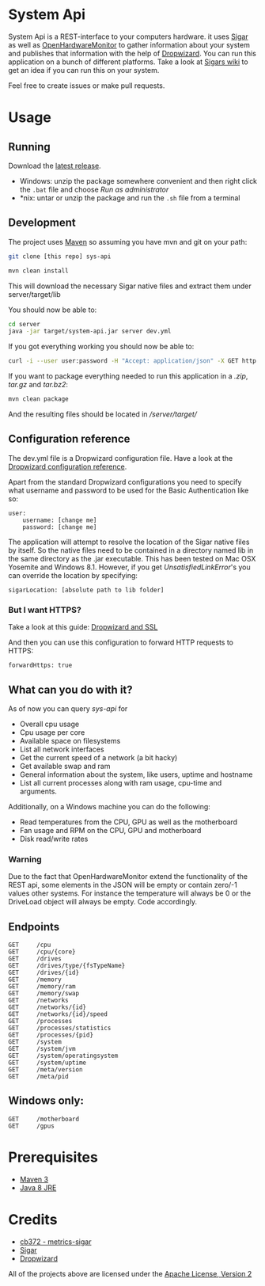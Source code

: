 # System Api
System Api is a REST-interface to your computers hardware. it uses [Sigar](https://github.com/hyperic/sigar) as well as [OpenHardwareMonitor](https://github.com/openhardwaremonitor/openhardwaremonitor) to gather information about your
system and publishes that information with the help of [Dropwizard](https://github.com/dropwizard/dropwizard).
You can run this application on a bunch of different platforms. Take a look at [Sigars wiki](https://support.hyperic.com/display/SIGAR/Home) to get an idea if you can run this on your system.

Feel free to create issues or make pull requests.

# Usage

## Running
Download the [latest release](https://github.com/Krillsson/sys-api/releases/latest).

- Windows: unzip the package somewhere convenient and then right click the `.bat` file and choose _Run as administrator_
- *nix: untar or unzip the package and run the `.sh` file from a terminal

## Development
The project uses [Maven](https://maven.apache.org/) so assuming you have mvn and git on your path:

```sh
git clone [this repo] sys-api
```
```sh
mvn clean install
```

This will download the necessary Sigar native files and extract them under server/target/lib

You should now be able to:


```sh
cd server
java -jar target/system-api.jar server dev.yml
```
If you got everything working you should now be able to:

```sh
curl -i --user user:password -H "Accept: application/json" -X GET http://localhost:8080/v1/system
```

If you want to package everything needed to run this application in a *.zip*, *tar.gz* and *tar.bz2*:

```sh
mvn clean package
```

And the resulting files should be located in */server/target/*

## Configuration reference
The dev.yml file is a Dropwizard configuration file. Have a look at the [Dropwizard configuration reference](https://dropwizard.github.io/dropwizard/manual/configuration.html).

Apart from the standard Dropwizard configurations you need to specify what username and password to be used for the Basic Authentication like so:

    user:
        username: [change me]
        password: [change me]

The application will attempt to resolve the location of the Sigar native files by itself. So the native files need to be contained in a directory named lib in the same directory as the .jar executable. 
This has been tested on Mac OSX Yosemite and Windows 8.1. However, if you get *UnsatisfiedLinkError*'s you can override the location by specifying:

    sigarLocation: [absolute path to lib folder]

### But I want HTTPS?

Take a look at this guide: [Dropwizard and SSL](http://clearthehaze.com/2014/09/dropwizard-ssl/)

And then you can use this configuration to forward HTTP requests to HTTPS:

    forwardHttps: true

## What can you do with it?
As of now you can query _sys-api_ for

- Overall cpu usage
- Cpu usage per core
- Available space on filesystems
- List all network interfaces
- Get the current speed of a network (a bit hacky)
- Get available swap and ram
- General information about the system, like users, uptime and hostname
- List all current processes along with ram usage, cpu-time and arguments.

Additionally, on a Windows machine you can do the following:

- Read temperatures from the CPU, GPU as well as the motherboard
- Fan usage and RPM on the CPU, GPU and motherboard
- Disk read/write rates

### Warning
Due to the fact that OpenHardwareMonitor extend the functionality of the REST api, some elements in the JSON will be empty or contain zero/-1 values other systems. For instance the temperature will always be 0 or the DriveLoad object will always be empty. Code accordingly.

## Endpoints

    GET     /cpu
    GET     /cpu/{core}
    GET     /drives
    GET     /drives/type/{fsTypeName}
    GET     /drives/{id}
    GET     /memory
    GET     /memory/ram
    GET     /memory/swap
    GET     /networks
    GET     /networks/{id}
    GET     /networks/{id}/speed
    GET     /processes
    GET     /processes/statistics
    GET     /processes/{pid}
    GET     /system
    GET     /system/jvm
    GET     /system/operatingsystem
    GET     /system/uptime
    GET     /meta/version
    GET     /meta/pid

## Windows only:

    GET     /motherboard
    GET     /gpus

# Prerequisites
- [Maven 3](https://maven.apache.org/guides/getting-started/maven-in-five-minutes.html)
- [Java 8 JRE](http://www.oracle.com/technetwork/java/javase/downloads/index.html)

# Credits
- [cb372 - metrics-sigar](https://github.com/cb372/metrics-sigar)
- [Sigar](https://github.com/hyperic/sigar)
- [Dropwizard](https://github.com/dropwizard/dropwizard)

All of the projects above are licensed under the [Apache License, Version 2](http://www.apache.org/licenses/LICENSE-2.0)